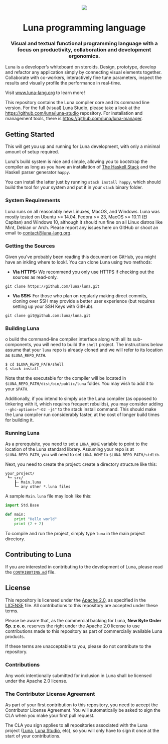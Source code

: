 <p align="center">
<img src="https://github.com/luna/luna-studio/raw/master/resources/logo.ico" style="margin: 0 auto;">
</p>
<h1 align="center">Luna programming language</h1>
<h3 align="center">
Visual and textual functional programming language with a focus on productivity, collaboration and development ergonomics.
</h3>

Luna is a developer’s whiteboard on steroids. Design, prototype, develop and refactor any application simply by connecting visual elements together. Collaborate with co-workers, interactively fine tune parameters, inspect the results and visually profile the performance in real-time.

Visit www.luna-lang.org to learn more!

This repository contains the Luna compiler core and its command line version. For the full (visual) Luna Studio, please take a look at the https://github.com/luna/luna-studio repository. For installation and management tools, there is https://github.com/luna/luna-manager.

## Getting Started

This will get you up and running for Luna development, with only a minimal 
amount of setup required.

Luna's build system is nice and simple, allowing you to bootstrap the compiler
as long as you have an installation of 
[The Haskell Stack](https://docs.haskellstack.org/en/stable/README/) and the
Haskell parser generator `happy`. 

You can install the latter just by running `stack install happy`, which should
build the tool for your system and put it in your `stack` binary folder. 

### System Requirements
Luna runs on all reasonably new Linuxes, MacOS, and Windows. Luna was mostly 
tested on Ubuntu >= 14.04, Fedora >= 23, MacOS >= 10.11 (El Capitan) and Windows
10, although it should run fine on all Linux distros like Mint, Debian or Arch. 
Please report any issues here on GitHub or shoot an email to 
[contact@luna-lang.org](mailto:contact@luna-lang.org).

### Getting the Sources
Given you've probably been reading this document on GitHub, you might have an 
inkling where to look!. You can clone Luna using two methods:

- **Via HTTPS:** We recommend you only use HTTPS if checking out the sources as
  read-only. 

```
git clone https://github.com/luna/luna.git
```

- **Via SSH:** For those who plan on regularly making direct commits, cloning
  over SSH may provide a better user experience (but requires setting up your 
  SSH Keys with GitHub).

```
git clone git@github.com:luna/luna.git
```

### Building Luna
o build the command-line compiler interface along with all its sub-components, 
you will need to build the `shell` project. The instructions below assume that 
your `luna` repo is already cloned and we will refer to its location as 
`$LUNA_REPO_PATH`.

```
$ cd $LUNA_REPO_PATH/shell
$ stack install
```

Note that the executable for the compiler will be located in 
`$LUNA_REPO_PATH/dist/bin/public/luna` folder. You may wish to add it to your 
`$PATH`.

Additionally, if you intend to simply use the Luna compiler (as opposed to 
tinkering with it, which requires frequent rebuilds), you may consider adding `--ghc-options="-O2 -j4"` to the stack install command. This should make the Luna
compiler run considerably faster, at the cost of longer build times for building
it.

### Running Luna
As a prerequisite, you need to set a `LUNA_HOME` variable to point to the 
location of the Luna standard library. Assuming your repo is at 
`$LUNA_REPO_PATH`, you will need to set `LUNA_HOME` to `$LUNA_REPO_PATH/stdlib`.

Next, you need to create the project: create a directory structure like this:

```
your_project/
 ┖─ src/
    ┠─ Main.luna
    ┖─ any other *.luna files
```
A sample `Main.luna` file may look like this:

```python
import Std.Base

def main:
    print "Hello world"
    print (2 + 2)
```

To compile and run the project, simply type `luna` in the main project 
directory.

## Contributing to Luna
If you are interested in contributing to the development of Luna, please read
the 
[`CONTRIBUTING.md`](https://github.com/luna/luna/blob/master/CONTRIBUTING.md)
file. 

## License
This repository is licensed under the
[Apache 2.0](https://opensource.org/licenses/apache-2.0), as specified in the
[LICENSE](https://github.com/luna/luna/blob/master/LICENSE) file. All
contributions to this repository are accepted under these terms.

Please be aware that, as the commercial backing for Luna, 
**New Byte Order Sp. z o. o.** reserves the right under the Apache 2.0 license 
to use contributions made to this repository as part of commercially available
Luna products. 

If these terms are unacceptable to you, please do not contribute to the 
repository.

### Contributions
Any work intentionally submitted for inclusion in Luna shall be licensed under 
the Apache 2.0 license.

### The Contributor License Agreement
As part of your first contribution to this repository, you need to accept the 
Contributor License Agreement. You will automatically be asked to sign the CLA 
when you make your first pull request. 

The CLA you sign applies to all repositories associated with the Luna project 
([Luna](https://github.com/luna/luna-rfcs), 
[Luna Studio](https://github.com/luna/luna-studio), etc), so you will only have 
to sign it once at the start of your contributions. 
